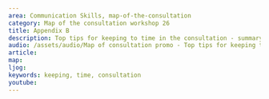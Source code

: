 ```yaml
---
area: Communication Skills, map-of-the-consultation
category: Map of the consultation workshop 26
title: Appendix B
description: Top tips for keeping to time in the consultation - summary
audio: /assets/audio/Map of consultation promo - Top tips for keeping to time in the consultation - MQ.mp3
article: 
map:
ljog:  
keywords: keeping, time, consultation
youtube: 
--- 
```

